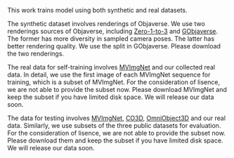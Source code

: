This work trains model using both synthetic and real datasets.

The synthetic dataset involves renderings of Objaverse. We use two renderings sources of Objaverse, including [Zero-1-to-3](https://zero123.cs.columbia.edu/) and [GObjaverse](https://aigc3d.github.io/gobjaverse/). The former has more diversity in sampled camera poses. The latter has better rendering quality. We use the split in GObjaverse. Please download the two renderings.

The real data for self-training involves [MVImgNet](https://gaplab.cuhk.edu.cn/projects/MVImgNet/) and our collected real data. In detail, we use the first image of each MVImgNet sequence for training, which is a subset of MVImgNet. For the consideration of lisence, we are not able to provide the subset now. Please download MVImgNet and keep the subset if you have limited disk space. We will release our data soon.

The data for testing involves [MVImgNet](https://gaplab.cuhk.edu.cn/projects/MVImgNet/), [CO3D](https://github.com/facebookresearch/co3d), [OmniObject3D](https://omniobject3d.github.io/) and our real data. Similarly, we use subsets of the three public datasets for evaluation. For the consideration of lisence, we are not able to provide the subset now. Please download them and keep the subset if you have limited disk space. We will release our data soon.